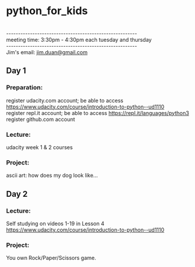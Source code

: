 # python_for_kids
\
------------------------------------------------------- \
meeting time: 3:30pm - 4:30pm each tuesday and thursday \
------------------------------------------------------- \
Jim's email: jim.duan@gmail.com 


## Day 1 
### Preparation:
register udacity.com account; be able to access https://www.udacity.com/course/introduction-to-python--ud1110 \
register repl.it account; be able to access https://repl.it/languages/python3 \
register github.com account
### Lecture:
udacity week 1 & 2 courses 
### Project:
ascii art: how does my dog look like... 

## Day 2
### Lecture:
Self studying on videos 1-19 in Lesson 4 \
https://www.udacity.com/course/introduction-to-python--ud1110
### Project:
You own Rock/Paper/Scissors game.

